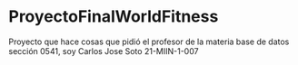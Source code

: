 # ProyectoFinalWorldFitness
Proyecto que hace cosas que pidió el profesor de la materia base de datos sección 0541, soy Carlos Jose Soto 21-MIIN-1-007 
